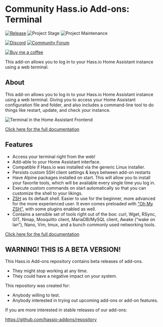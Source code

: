 # Community Hass.io Add-ons: Terminal

[![Release][release-shield]][release] ![Project Stage][project-stage-shield] ![Project Maintenance][maintenance-shield]

[![Discord][discord-shield]][discord] [![Community Forum][forum-shield]][forum]

[![Buy me a coffee][buymeacoffee-shield]][buymeacoffee]

This add-on allows you to log in to your Hass.io Home Assistant instance using
a web terminal.

## About

This add-on allows you to log in to your Hass.io Home Assistant instance using
a web terminal. Giving you to access your Home Assistant configuration file and
folder, and also includes a command-line tool to do things like restart,
update, and check your instance.

![Terminal in the Home Assistant Frontend][screenshot]

[Click here for the full documentation][docs]

## Features

- Access your terminal right from the web!
- Add-able to your Home Assistant interface.
- Compatible if Hass.io was installed via the generic Linux installer.
- Persists custom SSH client settings & keys between add-on restarts
- Have Alpine packages installed on start. This will allow you to install your
  favorite tools, which will be available every single time you log in.
- Execute custom commands on start automatically so that you can customize the
  shell to your likings.
- [ZSH][zsh] as its default shell. Easier to use for the beginner, more advanced
  for the more experienced user. It even comes preloaded with
  ["Oh My ZSH"][ohmyzsh], with some plugins enabled as well.
- Contains a sensible set of tools right out of the box: curl, Wget, RSync, GIT,
  Nmap, Mosquitto client, MariaDB/MySQL client, Awake (“wake on lan”), Nano,
  Vim, tmux, and a bunch commonly used networking tools.

[Click here for the full documentation][docs]

## WARNING! THIS IS A BETA VERSION!

This Hass.io Add-ons repository contains beta releases of add-ons.

- They might stop working at any time.
- They could have a negative impact on your system.

This repository was created for:

- Anybody willing to test.
- Anybody interested in trying out upcoming add-ons or add-on features.

If you are more interested in stable releases of our add-ons:

<https://github.com/hassio-addons/repository>

[buymeacoffee-shield]: https://www.buymeacoffee.com/assets/img/guidelines/download-assets-sm-2.svg
[buymeacoffee]: https://www.buymeacoffee.com/frenck
[discord-shield]: https://img.shields.io/discord/330944238910963714.svg
[discord]: https://discord.gg/c5DvZ4e
[docs]: https://github.com/hassio-addons/addon-terminal/blob/v2.4.0/README.md
[forum-shield]: https://img.shields.io/badge/community-forum-brightgreen.svg
[forum]: https://community.home-assistant.io/t/community-hass-io-add-on-terminal/33814?u=frenck
[hass-ssh]: https://home-assistant.io/addons/ssh/
[maintenance-shield]: https://img.shields.io/maintenance/yes/2018.svg
[ohmyzsh]: http://ohmyz.sh/
[project-stage-shield]: https://img.shields.io/badge/project%20stage-production%20ready-brightgreen.svg
[release-shield]: https://img.shields.io/badge/version-v2.4.0-blue.svg
[release]: https://github.com/hassio-addons/addon-terminal/tree/v2.4.0
[screenshot]: https://github.com/hassio-addons/addon-terminal/raw/master/images/screenshot.png
[zsh]: https://en.wikipedia.org/wiki/Z_shell
